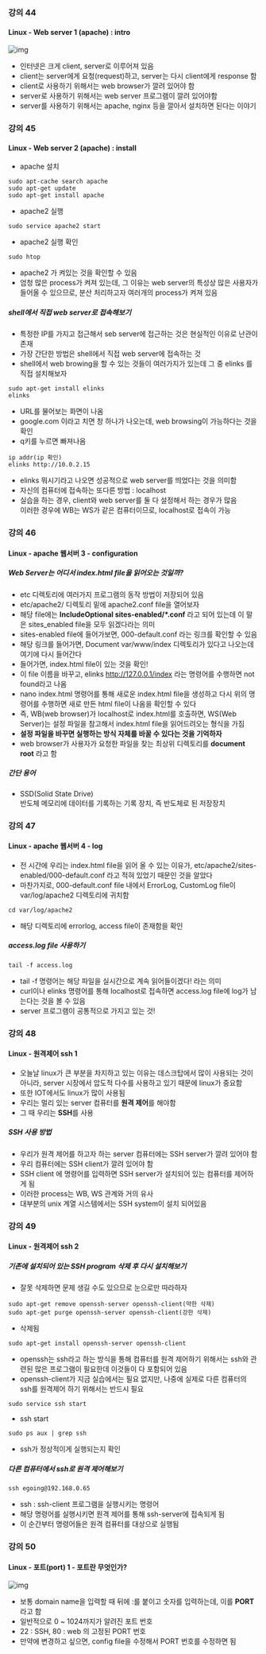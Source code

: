 ### 강의 44
#### Linux - Web server 1 (apache) : intro
![img](C:/리눅스_생활코딩강좌/client_server.JPG)
* 인터넷은 크게 client, server로 이루어져 있음
* client는 server에게 요청(request)하고, server는 다시 client에게 response 함
* client로 사용하기 위해서는 web browser가 깔려 있어야 함
* server로 사용하기 위해서는 web server 프로그램이 깔려 있어야함
* server를 사용하기 위해서는 apache, nginx 등을 깔아서 설치하면 된다는 이야기

### 강의 45
#### Linux - Web server 2 (apache) : install
* apache 설치
~~~
sudo apt-cache search apache
sudo apt-get update
sudo apt-get install apache
~~~
* apache2 실행
~~~
sudo service apache2 start
~~~
* apache2 실행 확인
~~~
sudo htop
~~~
* apache2 가 켜있는 것을 확인할 수 있음
* 엄청 많은 process가 켜져 있는데, 그 이유는 web server의 특성상
많은 사용자가 들어올 수 있으므로, 분산 처리하고자 여러개의 process가 켜져 있음

##### shell에서 직접 web server로 접속해보기
* 특정한 IP를 가지고 접근해서 seb server에 접근하는 것은 현실적인 이유로 난관이 존재
* 가장 간단한 방법은 shell에서 직접 web server에 접속하는 것
* shell에서 web browing을 할 수 있는 것들이 여러가지가 있는데 그 중 elinks 를 직접 설치해보자
~~~
sudo apt-get install elinks
elinks
~~~
* URL를 물어보는 화면이 나옴
* google.com 이라고 치면 창 하나가 나오는데, web browsing이 가능하다는 것을 확인
* q키를 누르면 빠져나옴

~~~
ip addr(ip 확인)
elinks http://10.0.2.15
~~~
* elinks 뭐시기라고 나오면 성공적으로 web server를 띄었다는 것을 의미함
* 자신의 컴퓨터에 접속하는 또다른 방법 : localhost
* 실습을 하는 경우, client와 web server를 둘 다 설정해서 하는 경우가 많음  
이러한 경우에 WB는 WS가 같은 컴퓨터이므로, localhost로 접속이 가능

### 강의 46
#### Linux - apache 웹서버 3 - configuration
##### Web Server는 어디서 index.html file을 읽어오는 것일까?
* etc 디렉토리에 여러가지 프로그램의 동작 방법이 저장되어 있음
* etc/apache2/ 디렉토리 밑에 apache2.conf file을 열어보자
* 해당 file에는 <b/>IncludeOptional sites-enabled/*.conf</b> 라고 되어 있는데 이 말은 sites_enabled file을 모두 읽겠다라는 의미  
* sites-enabled file에 들어가보면, 000-default.conf 라는 링크를 확인할 수 있음
* 해당 링크를 들어가면, Document var/www/index 디렉토리가 있다고 나오는데 여기에 다시 들어간다
* 들어가면, index.html file이 있는 것을 확인!
* 이 file 이름을 바꾸고, elinks http://127.0.0.1/index 라는 명령어를 수행하면 not found라고 나옴
* nano index.html 명령어를 통해 새로운 index.html file을 생성하고 다시 위의 명령어를 수행하면  새로 만든 html file이 나옴을 확인할 수 있다
* 즉, WB(web browser)가 localhost로 index.html를 호출하면, WS(Web Server)는 설정 파일을 참고해서 index.html file을 읽어드려오는 형식을 가짐
* <b/>설정 파일을 바꾸면 실행하는 방식 자체를 바꿀 수 있다는 것을 기억하자</b>
* web browser가 사용자가 요청한 파일을 찾는 최상위 디렉토리를 <b/>document root</b> 라고 함
##### 간단 용어
* SSD(Solid State Drive)  
반도체 메모리에 데이터를 기록하는 기록 장치, 즉 반도체로 된 저장장치

### 강의 47
#### Linux - apache 웹서버 4 - log
* 전 시간에 우리는 index.html file을 읽어 올 수 있는 이유가, etc/apache2/sites-enabled/000-default.conf 라고 적혀 있었기 때문인 것을 알았다
* 마찬가지로, 000-default.conf file 내에서  ErrorLog, CustomLog file이 var/log/apache2 디렉토리에 귀치함
~~~
cd var/log/apache2
~~~
* 해당 디렉토리에 errorlog, access file이 존재함을 확인

##### access.log file 사용하기
~~~
tail -f access.log
~~~
* tail -f 명령어는 해당 파일을 실시간으로 계속 읽어들이겠다! 라는 의미
* curl이나 elinks 명령어를 통해 localhost로 접속하면 access.log file에 log가 남는다는 것을 볼 수 있음
* server 프로그램이 공통적으로 가지고 있는 것!

### 강의 48
#### Linux - 원격제어 ssh 1
* 오늘날 linux가 큰 부분을 차지하고 있는 이유는 데스크탑에서 많이 사용되는 것이 아니라, server 시장에서 압도적 다수를 사용하고 있기 때문에 linux가 중요함
* 또한 IOT에서도 linux가 많이 사용됨
* 우리는 멀리 있는 server 컴퓨터를 <b/>원격 제어</b>를 해야함
* 그 때 우리는 <b/>SSH</b>를 사용
##### SSH 사용 방법
* 우리가 원격 제어를 하고자 하는 server 컴퓨터에는 SSH server가 깔려 있어야 함
* 우리 컴퓨터에는 SSH client가 깔려 있어야 함
* SSH client 에 명령어를 입력하면 SSH server가 설치되어 있는 컴퓨터를 제어하게 됨
* 이러한 process는 WB, WS 관계와 거의 유사
* 대부분의 unix 계열 시스템에서는 SSH system이 설치 되어있음

### 강의 49
#### Linux - 원격제어 ssh 2
##### 기존에 설치되어 있는 SSH program 삭제 후 다시 설치해보기
* 잘못 삭제하면 문제 생길 수도 있으므로 눈으로만 따라하자
~~~
sudo apt-get remove openssh-server openssh-client(약한 삭제)
sudo apt-get purge openssh-server openssh-client(강한 삭제)
~~~
* 삭제됨
~~~
sudo apt-get install openssh-server openssh-client
~~~
* openssh는 ssh라고 하는 방식을 통해 컴퓨터를 원격 제어하기 위해서는 ssh와 관련된 많은 프로그램이 필요한데 이것들이 다 포함되어 있음
* openssh-client가 지금 실습에서는 필요 없지만, 나중에 실제로 다른 컴퓨터의 ssh를 원격제어 하기 위해서는 반드시 필요
~~~
sudo service ssh start
~~~
* ssh start
~~~
sudo ps aux | grep ssh
~~~
* ssh가 정상적이게 실행되는지 확인
##### 다른 컴퓨터에서 ssh로 원격 제어해보기
~~~
ssh egoing@192.168.0.65
~~~
* ssh : ssh-client 프로그램을 실행시키는 명령어
* 해당 명령어를 실행시키면 원격 제어를 통해 ssh-server에 접속되게 됨
* 이 순간부터 명령어들은 원격 컴퓨터를 대상으로 실행됨

### 강의 50
#### Linux - 포트(port) 1 - 포트란 무엇인가?
![img](C:/리눅스_생활코딩강좌/port.JPG)
* 보통 domain name을 입력할 때 뒤에 :를 붙이고 숫자를 입력하는데, 이를 <b/>PORT</b> 라고 함
* 일반적으로 0 ~ 1024까지가 알려진 포트 번호
* 22 : SSH, 80 : web 의 고정된 PORT 번호
* 만약에 변경하고 싶으면, config file을 수정해서 PORT 번호를 수정하면 됨
